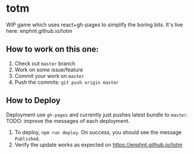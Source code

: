 # totm
WIP game which uses react+gh-pages to simplify the boring bits. It's live here: enphnt.github.io/totm

## How to work on this one:

1. Check out `master` branch
2. Work on some issue/feature
3. Commit your work on `master`
4. Push the commits: `git push origin master`

## How to Deploy

Deployment use `gh-pages` and currently just pushes latest bundle to `master`. TODO: improve the messages of each deployment.

1. To deploy, `npm run deploy`. On success, you should see the message `Published`.
2. Verify the update works as expected on https://enphnt.github.io/totm
